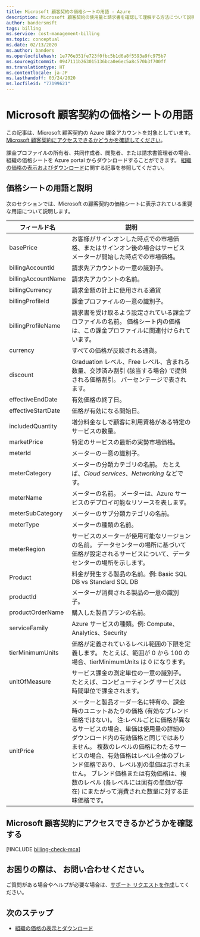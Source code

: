 ```yaml
---
title: Microsoft 顧客契約の価格シートの用語 - Azure
description: Microsoft 顧客契約の使用量と請求書を確認して理解する方法について説明します。
author: bandersmsft
tags: billing
ms.service: cost-management-billing
ms.topic: conceptual
ms.date: 02/13/2020
ms.author: banders
ms.openlocfilehash: 1e776e351fe723f0fbc5b1d6a8f5593a9fc975b7
ms.sourcegitcommit: 0947111b263015136bca0e6ec5a8c570b3f700ff
ms.translationtype: HT
ms.contentlocale: ja-JP
ms.lasthandoff: 03/24/2020
ms.locfileid: "77199621"
---
```

# <a name="terms-in-your-microsoft-customer-agreement-price-sheet"></a>Microsoft 顧客契約の価格シートの用語

この記事は、Microsoft 顧客契約の Azure 課金アカウントを対象としています。 [Microsoft 顧客契約にアクセスできるかどうかを確認してください](#check-access-to-a-microsoft-customer-agreement)。

課金プロファイルの所有者、共同作成者、閲覧者、または請求書管理者の場合、組織の価格シートを Azure portal からダウンロードすることができます。 [組織の価格の表示およびダウンロード](ea-pricing.md)に関する記事を参照してください。

## <a name="terms-and-descriptions-in-your-price-sheet"></a>価格シートの用語と説明

次のセクションでは、Microsoft の顧客契約の価格シートに表示されている重要な用語について説明します。

| **フィールド名**   | **説明**   |
| --- | --- |
| basePrice  | お客様がサインオンした時点での市場価格、またはサインオン後の場合はサービス メーターが開始した時点での市場価格。   |
| billingAccountId  | 請求先アカウントの一意の識別子。   |
| billingAccountName  | 請求先アカウントの名前。  |
| billingCurrency | 請求金額の計上に使用される通貨 |
| billingProfileId  | 課金プロファイルの一意の識別子。   |
| billingProfileName  | 請求書を受け取るよう設定されている課金プロファイルの名前。 価格シート内の価格は、この課金プロファイルに関連付けられています。 |
| currency | すべての価格が反映される通貨。 |
| discount | Graduation レベル、Free レベル、含まれる数量、交渉済み割引 (該当する場合) で提供される価格割引。 パーセンテージで表されます。 |
| effectiveEndDate  | 有効価格の終了日。 |
| effectiveStartDate  | 価格が有効になる開始日。 |
| includedQuantity | 増分料金なしで顧客に利用資格がある特定のサービスの数量。 |
| marketPrice | 特定のサービスの最新の実勢市場価格。 |
| meterId  | メーターの一意の識別子。 |
| meterCategory  | メーターの分類カテゴリの名前。 たとえば、_Cloud services_、_Networking_ などです。 |
| meterName  | メーターの名前。 メーターは、Azure サービスのデプロイ可能なリソースを表します。 |
| meterSubCategory  | メーターのサブ分類カテゴリの名前。  |
| meterType  |  メーターの種類の名前。 |
| meterRegion  | サービスのメーターが使用可能なリージョンの名前。 データセンターの場所に基づいて価格が設定されるサービスについて、データセンターの場所を示します。    |
| Product  | 料金が発生する製品の名前。例: Basic SQL DB vs Standard SQL DB  |
| productId  | メーターが消費される製品の一意の識別子。 |
| productOrderName  | 購入した製品プランの名前。 |
| serviceFamily  | Azure サービスの種類。例: Compute、Analytics、Security |
| tierMinimumUnits  | 価格が定義されているレベル範囲の下限を定義します。 たとえば、範囲が 0 から 100 の場合、tierMinimumUnits は 0 になります。  |
| unitOfMeasure  | サービス課金の測定単位の一意の識別子。 たとえば、コンピューティング サービスは時間単位で課金されます。 |
| unitPrice  | メーターと製品オーダー名に特有の、課金時のユニットあたりの価格 (有効なブレンド価格ではない)。  注:レベルごとに価格が異なるサービスの場合、単価は使用量の詳細のダウンロード内の有効価格と同じではありません。  複数のレベルの価格にわたるサービスの場合、有効価格はレベル全体のブレンド価格であり、レベル別の単価は示されません。 ブレンド価格または有効価格は、複数のレベル (各レベルには固有の単価が存在) にまたがって消費された数量に対する正味価格です。 |


## <a name="check-access-to-a-microsoft-customer-agreement"></a>Microsoft 顧客契約にアクセスできるかどうかを確認する
[!INCLUDE [billing-check-mca](../../../includes/billing-check-mca.md)]

## <a name="need-help-contact-us"></a>お困りの際は、 お問い合わせください。

ご質問がある場合やヘルプが必要な場合は、[サポート リクエストを作成](https://go.microsoft.com/fwlink/?linkid=2083458)してください。

## <a name="next-steps"></a>次のステップ

- [組織の価格の表示とダウンロード](ea-pricing.md)
